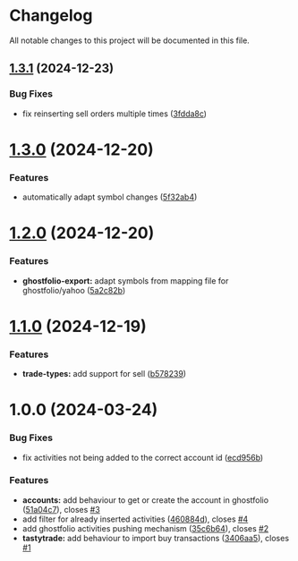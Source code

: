 # Changelog

All notable changes to this project will be documented in this file.

## [1.3.1](https://github.com/OliRafa/tastytrade-ghostfolio/compare/v1.3.0...v1.3.1) (2024-12-23)


### Bug Fixes

* fix reinserting sell orders multiple times ([3fdda8c](https://github.com/OliRafa/tastytrade-ghostfolio/commit/3fdda8c799f4aa8b71a0659372c727e4a6b1d576))

# [1.3.0](https://github.com/OliRafa/tastytrade-ghostfolio/compare/v1.2.0...v1.3.0) (2024-12-20)


### Features

* automatically adapt symbol changes ([5f32ab4](https://github.com/OliRafa/tastytrade-ghostfolio/commit/5f32ab46561b05048e7076748366507ddff326f5))

# [1.2.0](https://github.com/OliRafa/tastytrade-ghostfolio/compare/v1.1.0...v1.2.0) (2024-12-20)


### Features

* **ghostfolio-export:** adapt symbols from mapping file for ghostfolio/yahoo ([5a2c82b](https://github.com/OliRafa/tastytrade-ghostfolio/commit/5a2c82bf97cd6f2e95b7d51b7c545c84863b3aca))

# [1.1.0](https://github.com/OliRafa/tastytrade-ghostfolio/compare/v1.0.0...v1.1.0) (2024-12-19)


### Features

* **trade-types:** add support for sell ([b578239](https://github.com/OliRafa/tastytrade-ghostfolio/commit/b578239ddf5009f4c72cdc7c735d2ca627d88c0f))

# 1.0.0 (2024-03-24)


### Bug Fixes

* fix activities not being added to the correct account id ([ecd956b](https://github.com/OliRafa/tastytrade-ghostfolio/commit/ecd956b1d2a8efa5c989a45ba636bbc793879ca1))


### Features

* **accounts:** add behaviour to get or create the account in ghostfolio ([51a04c7](https://github.com/OliRafa/tastytrade-ghostfolio/commit/51a04c75cba12ba665a436b4ae3fe6377262da20)), closes [#3](https://github.com/OliRafa/tastytrade-ghostfolio/issues/3)
* add filter for already inserted activities ([460884d](https://github.com/OliRafa/tastytrade-ghostfolio/commit/460884d37fbe9037b3437a2822a9af7c41b84bf0)), closes [#4](https://github.com/OliRafa/tastytrade-ghostfolio/issues/4)
* add ghostfolio activities pushing mechanism ([35c6b64](https://github.com/OliRafa/tastytrade-ghostfolio/commit/35c6b64151c2db68f595ab356eecd2092fd85110)), closes [#2](https://github.com/OliRafa/tastytrade-ghostfolio/issues/2)
* **tastytrade:** add behaviour to import buy transactions ([3406aa5](https://github.com/OliRafa/tastytrade-ghostfolio/commit/3406aa5f1ab5d193846b6472a908a2ffc0ae107c)), closes [#1](https://github.com/OliRafa/tastytrade-ghostfolio/issues/1)

